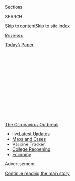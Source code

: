<div id="app">

<div>

<div>

<div>

<div class="NYTAppHideMasthead css-1q2w90k e1suatyy0">

<div class="section css-ui9rw0 e1suatyy2">

<div class="css-eph4ug er09x8g0">

<div class="css-6n7j50">

</div>

<span class="css-1dv1kvn">Sections</span>

<div class="css-10488qs">

<span class="css-1dv1kvn">SEARCH</span>

</div>

[Skip to content](#site-content)[Skip to site
index](#site-index)

</div>

<div id="masthead-section-label" class="css-1wr3we4 eaxe0e00">

[Business](https://www.nytimes3xbfgragh.onion/section/business)

</div>

<div class="css-10698na e1huz5gh0">

</div>

</div>

<div id="masthead-bar-one" class="section hasLinks css-15hmgas e1csuq9d3">

<div class="css-uqyvli e1csuq9d0">

</div>

<div class="css-1uqjmks e1csuq9d1">

</div>

<div class="css-9e9ivx">

[](https://myaccount.nytimes3xbfgragh.onion/auth/login?response_type=cookie&client_id=vi)

</div>

<div class="css-1bvtpon e1csuq9d2">

[Today’s
Paper](https://www.nytimes3xbfgragh.onion/section/todayspaper)

</div>

</div>

</div>

</div>

<div data-aria-hidden="false">

<div id="site-content" data-role="main">

<div>

<div class="css-1aor85t" style="opacity:0.000000001;z-index:-1;visibility:hidden">

<div class="css-1hqnpie">

<div class="css-epjblv">

<span class="css-17xtcya">[Business](/section/business)</span><span class="css-x15j1o">|</span><span class="css-fwqvlz">$130
Billion in Small-Business Aid Still Hasn’t Been
Used</span>

</div>

<div class="css-k008qs">

<div class="css-1iwv8en">

<span class="css-18z7m18"></span>

<div>

</div>

</div>

<span class="css-1n6z4y">https://nyti.ms/2YnYs78</span>

<div class="css-1705lsu">

<div class="css-4xjgmj">

<div class="css-4skfbu" data-role="toolbar" data-aria-label="Social Media Share buttons, Save button, and Comments Panel with current comment count" data-testid="share-tools">

  - 
  - 
  - 
  - 
    
    <div class="css-6n7j50">
    
    </div>

  - 

</div>

</div>

</div>

</div>

</div>

</div>

<div id="NYT_TOP_BANNER_REGION" class="css-13pd83m">

<div>

<div id="styln-prism-menu-1592847958612" class="section interactive-content interactive-size-medium css-1edisqu">

<div class="css-17ih8de interactive-body">

<div id="scroll-container" class="css-1gj85ro">

[<span class="styln-title-wrap"><span class="css-1pje3qr">The
Coronavirus</span><span class="css-1pje3qr">
Outbreak</span></span>](https://www.nytimes3xbfgragh.onion/news-event/coronavirus?action=click&pgtype=Article&state=default&region=TOP_BANNER&context=storylines_menu)

  - <span class="css-kqxiym" data-emphasize="true">live</span>[Latest
    Updates](https://www.nytimes3xbfgragh.onion/2020/08/04/world/coronavirus-cases.html?action=click&pgtype=Article&state=default&region=TOP_BANNER&context=storylines_menu)
  - [Maps and
    Cases](https://www.nytimes3xbfgragh.onion/interactive/2020/us/coronavirus-us-cases.html?action=click&pgtype=Article&state=default&region=TOP_BANNER&context=storylines_menu)
  - [Vaccine
    Tracker](https://www.nytimes3xbfgragh.onion/interactive/2020/science/coronavirus-vaccine-tracker.html?action=click&pgtype=Article&state=default&region=TOP_BANNER&context=storylines_menu)
  - [College
    Reopening](https://www.nytimes3xbfgragh.onion/2020/08/02/us/covid-college-reopening.html?action=click&pgtype=Article&state=default&region=TOP_BANNER&context=storylines_menu)
  - [Economy](https://www.nytimes3xbfgragh.onion/live/2020/08/04/business/stock-market-today-coronavirus?action=click&pgtype=Article&state=default&region=TOP_BANNER&context=storylines_menu)

</div>

</div>

</div>

</div>

</div>

<div id="top-wrapper" class="css-1sy8kpn">

<div id="top-slug" class="css-l9onyx">

Advertisement

</div>

[Continue reading the main
story](#after-top)

<div class="ad top-wrapper" style="text-align:center;height:100%;display:block;min-height:250px">

<div id="top" class="place-ad" data-position="top" data-size-key="top">

</div>

</div>

<div id="after-top">

</div>

</div>

<div>

<div id="sponsor-wrapper" class="css-1hyfx7x">

<div id="sponsor-slug" class="css-19vbshk">

Supported by

</div>

[Continue reading the main
story](#after-sponsor)

<div id="sponsor" class="ad sponsor-wrapper" style="text-align:center;height:100%;display:block">

</div>

<div id="after-sponsor">

</div>

</div>

<div class="css-186x18t">

</div>

<div class="css-1vkm6nb ehdk2mb0">

# $130 Billion in Small-Business Aid Still Hasn’t Been Used

</div>

Owners are becoming reluctant to borrow from the federal Paycheck
Protection Program. Some are even returning money.

<div class="css-79elbk" data-testid="photoviewer-wrapper">

<div class="css-z3e15g" data-testid="photoviewer-wrapper-hidden">

</div>

<div class="css-1a48zt4 ehw59r15" data-testid="photoviewer-children">

![<span class="css-16f3y1r e13ogyst0" data-aria-hidden="true">Shelly
Ross returned her $75,000 federal loan after concluding that her San
Francisco business, Tales of the Kitty, wouldn’t be back
soon.</span><span class="css-cnj6d5 e1z0qqy90" itemprop="copyrightHolder"><span class="css-1ly73wi e1tej78p0">Credit...</span><span><span>Anastasiia
Sapon for The New York
Times</span></span></span>](https://static01.graylady3jvrrxbe.onion/images/2020/06/08/business/08virus-sbareturns3/merlin_173210475_ea8e1475-742b-4751-80cc-9d92f998846b-articleLarge.jpg?quality=75&auto=webp&disable=upscale)

</div>

</div>

<div class="css-18e8msd">

<div class="css-vp77d3 epjyd6m0">

<div class="css-hus3qt ey68jwv0" data-aria-hidden="true">

[![Stacy
Cowley](https://static01.graylady3jvrrxbe.onion/images/2018/10/03/multimedia/author-stacy-cowley/author-stacy-cowley-thumbLarge.png
"Stacy Cowley")](https://www.nytimes3xbfgragh.onion/by/stacy-cowley)

</div>

<div class="css-1baulvz">

By [<span class="css-1baulvz last-byline" itemprop="name">Stacy
Cowley</span>](https://www.nytimes3xbfgragh.onion/by/stacy-cowley)

</div>

</div>

  - 
    
    <div class="css-ld3wwf e16638kd2">
    
    Published June 10, 2020Updated July 6,
    2020
    
    </div>

  - 
    
    <div class="css-4xjgmj">
    
    <div class="css-pvvomx" data-role="toolbar" data-aria-label="Social Media Share buttons, Save button, and Comments Panel with current comment count" data-testid="share-tools">
    
      - 
      - 
      - 
      - 
        
        <div class="css-6n7j50">
        
        </div>
    
      - 
    
    </div>
    
    </div>

</div>

</div>

<div class="section meteredContent css-1r7ky0e" name="articleBody" itemprop="articleBody">

<div class="css-1fanzo5 StoryBodyCompanionColumn">

<div class="css-53u6y8">

In April, when the federal government offered $349 billion in loans to
small businesses reeling from government shutdown orders in the
pandemic, [the funding ran out in just 13
days](https://www.nytimes3xbfgragh.onion/2020/04/16/business/coronavirus-sba-loans-out-of-money.html),
prompting Congress to swiftly approve a second round of $310 billion.

Small businesses have since grown more wary of taking the money.

As of Tuesday, more than $130 billion was left in the fund, known as the
[Paycheck Protection
Program](https://www.nytimes3xbfgragh.onion/2020/07/06/us/ppp-small-business-loans.html).
Even more striking was the fact that on many days last month, more money
was being returned than borrowed, according to data from the Small
Business Administration, which is overseeing the program — highlighting
its messy execution and confusing rules that deterred some small
businesses from using the money.

Thousands of companies that got loans have sent the money back,
according to lenders. For some owners, the program’s terms were too
restrictive; for others, the criteria for loan forgiveness was too
murky. Some public companies that received these loans [returned them
after a public
outcry](https://www.nytimes3xbfgragh.onion/2020/05/18/business/ppp-deadline-return-funds-coronavirus.html),
and in the initial rush, some borrowers [accidentally got duplicate
loans](https://www.reuters.com/article/us-health-coronavirus-usa-ppp-exclusive/exclusive-us-small-business-program-handed-out-virus-aid-to-many-borrowers-twice-idUSKBN2391S9)
that they, too, returned.

A total of around $12 billion was returned, Treasury Secretary Steven
Mnuchin said at a Senate hearing on Wednesday. The amount of loans
outstanding under the program dropped to $510.2 billion at the end of
May, [from $513.3
billion](https://content.sba.gov/sites/default/files/2020-05/PPP_Report_Net_200518_0.pdf)
in the middle of the month, according to data from the Small Business
Administration.

</div>

</div>

<div class="css-1fanzo5 StoryBodyCompanionColumn">

<div class="css-53u6y8">

By Tuesday, the amount of approved loans had inched back up to $511.4
billion — indicating that changes Congress made to the program last week
to make it less restrictive could be pushing more money out the door.

But obstacles remain. The program’s chaotic execution has “chilled the
willingness of many small businesses to even apply for loans during the
second round of
[P.P.P.](https://www.nytimes3xbfgragh.onion/2020/06/30/business/paycheck-protection-program-coronavirus.html)
funding, and has caused many businesses to return disbursed loans out of
fear of doing something wrong,” Tony Wilkinson, the chief executive of
the National Association of Government Guaranteed Lenders, a trade
group, said last week at a hearing of the Pandemic Response
Accountability Committee, an oversight group.

The turn of events is notable for a signature program of Congress’s $2.2
trillion coronavirus relief package, which only a couple of months ago
was caught in [an intense borrowing
frenzy](https://www.nytimes3xbfgragh.onion/2020/04/16/business/coronavirus-sba-loans-out-of-money.html)
by desperate business owners. After all, small businesses are still in
distress. Even as states begin to reopen, millions of stores around the
country remain shuttered and [could go out of
business](https://www.nytimes3xbfgragh.onion/article/small-business-bankruptcy-coronavirus.html).

<div id="NYT_MAIN_CONTENT_1_REGION" class="css-9tf9ac">

<div>

<div id="styln-covid-updates-markets" class="section interactive-content interactive-size-medium css-1ftcdic">

<div class="css-17ih8de interactive-body">

<div id="styln-briefing-block">

<div class="briefing-block-header-section">

# [Latest Updates: Economy](https://www.nytimes3xbfgragh.onion/live/2020/08/04/business/stock-market-today-coronavirus?action=click&pgtype=Article&state=default&region=MAIN_CONTENT_1&context=storylines_live_updates)

</div>

<div class="briefing-block-lb-items">

<div class="briefing-block-update-time active">

[19m
ago](https://www.nytimes3xbfgragh.onion/live/2020/08/04/business/stock-market-today-coronavirus?action=click&pgtype=Article&state=default&region=MAIN_CONTENT_1&context=storylines_live_updates#fox-corporations-plunging-profit-is-cushioned-by-fox-news)

</div>

<div>

[Fox Corporation’s plunging profit is cushioned by Fox
News.](https://www.nytimes3xbfgragh.onion/live/2020/08/04/business/stock-market-today-coronavirus?action=click&pgtype=Article&state=default&region=MAIN_CONTENT_1&context=storylines_live_updates#fox-corporations-plunging-profit-is-cushioned-by-fox-news)

</div>

<div class="briefing-block-update-time active">

[43m
ago](https://www.nytimes3xbfgragh.onion/live/2020/08/04/business/stock-market-today-coronavirus?action=click&pgtype=Article&state=default&region=MAIN_CONTENT_1&context=storylines_live_updates#trading-in-kodak-shares-comes-under-scrutiny)

</div>

<div>

[Trading in Kodak shares comes under
scrutiny.](https://www.nytimes3xbfgragh.onion/live/2020/08/04/business/stock-market-today-coronavirus?action=click&pgtype=Article&state=default&region=MAIN_CONTENT_1&context=storylines_live_updates#trading-in-kodak-shares-comes-under-scrutiny)

</div>

<div class="briefing-block-update-time active">

[2h
ago](https://www.nytimes3xbfgragh.onion/live/2020/08/04/business/stock-market-today-coronavirus?action=click&pgtype=Article&state=default&region=MAIN_CONTENT_1&context=storylines_live_updates#disney-lost-4-7-billion-last-quarter-but-its-newest-business-was-a-big-hit)

</div>

<div>

[Disney lost $4.7 billion last quarter, but its newest business was a
big
hit.](https://www.nytimes3xbfgragh.onion/live/2020/08/04/business/stock-market-today-coronavirus?action=click&pgtype=Article&state=default&region=MAIN_CONTENT_1&context=storylines_live_updates#disney-lost-4-7-billion-last-quarter-but-its-newest-business-was-a-big-hit)

</div>

</div>

<div class="briefing-block-footer">

<div class="briefing-block-footer-meta">

[See more
updates](https://www.nytimes3xbfgragh.onion/live/2020/08/04/business/stock-market-today-coronavirus?action=click&pgtype=Article&state=default&region=MAIN_CONTENT_1&context=storylines_live_updates)

</div>

<div class="briefing-block-briefinglinks">

<span>More live coverage:</span>
[Global](https://www.nytimes3xbfgragh.onion/2020/08/04/world/coronavirus-cases.html?action=click&pgtype=Article&state=default&region=MAIN_CONTENT_1&context=storylines_live_updates)

</div>

</div>

</div>

</div>

</div>

</div>

</div>

On Wednesday last week, Congress moved to [loosen the program’s rules
and give businesses more
flexibility](https://www.nytimes3xbfgragh.onion/2020/06/03/business/stock-market-today-coronavirus.html#link-7a1554a7)
in spending their aid, and President Trump signed the bill on Friday.
The change was widely praised by small-businesses advocacy groups and
will help many borrowers.

The amended rules could help the remaining $130 billion move faster. “My
expectation is that we will definitely see businesses that were on the
sidelines now take it," Mr. Mnuchin said.

</div>

</div>

<div class="css-1fanzo5 StoryBodyCompanionColumn">

<div class="css-53u6y8">

But having the terms of their loans revised on the fly yet again — which
has happened repeatedly since the program began in April — is a
nightmare for borrowers as they struggle to salvage their companies.

“The boundaries move like a video game,” said Caren Griffin, the owner
of [Spa Universaire](https://spauniversaire.com/), a hotel spa in
downtown Denver. Her business has been shut down since mid-March and
won’t reopen until July, at the earliest.

Ms. Griffin was on the verge of returning her $66,272 loan because she
didn’t think she would be able to use it within eight weeks, as the
program originally specified. The new changes [give her 24
weeks](https://www.jdsupra.com/legalnews/congress-adds-more-flexibility-to-71347/),
allowing her more time to decide whether to use the money when — and if
— she reopens.

She isn’t sure she will. Refitting her spa to comply with new safety
guidelines will be expensive, and no one knows when customers will be
willing to get high-touch services like massages and facials. Ms.
Griffin, who is 63, wonders if she would be better off closing the
business and retiring.

“I’m running through a dozen different scenarios for what our cash-flow
structure might look like if we reopened with changes in our hours and
services,” she said. “We won’t go back to normal. That’s clear.”

For many small businesses that depend on foot traffic, like restaurants
and nail salons, even the more relaxed relief terms might not be enough.

“I cried the day I sent it back,” said Shelly Ross, the owner of [Tales
of the Kitty](https://talesofthekitty.com/), a cat-sitting service in
San Francisco, who recently gave up on using her $75,000 loan and
returned the money. “I thought this would save my business, but I was
worried about being financially ruined if it wasn’t forgiven, and no one
could give me any real answers about that.”

</div>

</div>

<div class="css-1fanzo5 StoryBodyCompanionColumn">

<div class="css-53u6y8">

Ms. Ross started Tales of the Kitty in 2003 and expanded it into a
thriving venture with 14 employees and a packed schedule of 10,000
client visits a year. In March, her sales plummeted because of the
pandemic, forcing her to lay people off.

To have their loans fully forgiven, companies must keep the same number
of employees on the payroll as before the pandemic, at the same wages.
That’s a hard bar to clear for business owners whose ventures remain
shut. Ms. Ross expects her sales to stay slow at least through
Thanksgiving.

The paycheck program was largely meant to keep workers off unemployment
rolls by funneling money to their employers, and it made progress toward
that goal. Job numbers released on Friday [showed gains in
industries](https://www.nytimes3xbfgragh.onion/2020/06/05/business/economy/jobs-report.html)
that received small-business loans and suggested that the program had
helped offset at least some of the economic damage caused by the
shutdown.

More than 4.5 million companies, from solo gig workers and small
restaurateurs to retailers and professional services firms with fewer
than 500 employees, got help. For most, [it was a
lifeline](https://www.nytimes3xbfgragh.onion/2020/05/31/business/virus-ppp-loan-small-businesses.html).

But many lenders are ready to be done with the program. Even though the
government will keep processing loans until June 30, Wells Fargo stopped
taking new applications last month. So did many community banks,
including OceanFirst, a regional bank in Toms River, N.J., that has lent
$500 million to 3,000 businesses.

Requests had slowed to a trickle, said Christopher Maher, the bank’s
chief executive. He cut off new lending because he wanted to pivot his
employees toward the next major program challenge: loan forgiveness.

“It’s going to be much more difficult to work through the repayment
calculations and documentation than it was to make these loans in the
first place,” Mr. Maher said.

</div>

</div>

<div class="css-1fanzo5 StoryBodyCompanionColumn">

<div class="css-53u6y8">

The paperwork for proving that a loan complied with the terms is
extensive and complicated; the Small Business Administration’s [11-page
application](https://www.sba.gov/sites/default/files/2020-05/3245-0407%20SBA%20Form%203508%20PPP%20Forgiveness%20Application.pdf)
for loan forgiveness is much more intricate than the loan application
itself. Any portion that is not forgiven becomes a debt that must be
repaid within five years. (The initial term was two years.)

The lack of clarity around loan forgiveness cemented Ms. Ross’s decision
to return her loan. She considered simply paying her workers to stay
home for eight weeks, which the program allows, but she worried about
having to lay them off again when the money ran out.

Then, the week after she got her loan, the Small Business Administration
released its forgiveness application. Ms. Ross tried to run the
calculations for her business, but her staff is mostly part-time
employees with variable hours. She consulted her accountant, her
bookkeeper, a lawyer and her lender to figure out how much of her loan
would qualify for elimination.

None could give her definitive answers. Scared she would be stuck with a
big debt, Ms. Ross sent the money back.

Many trade groups for lenders and small businesses, such as the Consumer
Bankers Association and the Small Business Majority, have asked for
blanket forgiveness for loans of less than $150,000. So far, the Small
Business Administration and the Treasury Department — which is calling
the shots on most of the paycheck program’s terms — have not indicated
any willingness to grant that.

Adam Markowitz, an accountant in Florida who is working with dozens of
clients who took paycheck loans, said he was unable to figure out
whether his own loan, for $34,500, would be fully forgiven. He’s waiting
for further guidance on the many unresolved technical questions.

“The only consistent thing about this program is that it’s been a mess
at every stage,” he said.

</div>

</div>

<div>

</div>

</div>

<div>

</div>

<div>

</div>

<div>

</div>

<div>

<div id="bottom-wrapper" class="css-1ede5it">

<div id="bottom-slug" class="css-l9onyx">

Advertisement

</div>

[Continue reading the main
story](#after-bottom)

<div id="bottom" class="ad bottom-wrapper" style="text-align:center;height:100%;display:block;min-height:90px">

</div>

<div id="after-bottom">

</div>

</div>

</div>

</div>

</div>

## Site Index

<div>

</div>

## Site Information Navigation

  - [© <span>2020</span> <span>The New York Times
    Company</span>](https://help.nytimes3xbfgragh.onion/hc/en-us/articles/115014792127-Copyright-notice)

<!-- end list -->

  - [NYTCo](https://www.nytco.com/)
  - [Contact
    Us](https://help.nytimes3xbfgragh.onion/hc/en-us/articles/115015385887-Contact-Us)
  - [Work with us](https://www.nytco.com/careers/)
  - [Advertise](https://nytmediakit.com/)
  - [T Brand Studio](http://www.tbrandstudio.com/)
  - [Your Ad
    Choices](https://www.nytimes3xbfgragh.onion/privacy/cookie-policy#how-do-i-manage-trackers)
  - [Privacy](https://www.nytimes3xbfgragh.onion/privacy)
  - [Terms of
    Service](https://help.nytimes3xbfgragh.onion/hc/en-us/articles/115014893428-Terms-of-service)
  - [Terms of
    Sale](https://help.nytimes3xbfgragh.onion/hc/en-us/articles/115014893968-Terms-of-sale)
  - [Site
    Map](https://spiderbites.nytimes3xbfgragh.onion)
  - [Help](https://help.nytimes3xbfgragh.onion/hc/en-us)
  - [Subscriptions](https://www.nytimes3xbfgragh.onion/subscription?campaignId=37WXW)

</div>

</div>

</div>

</div>
